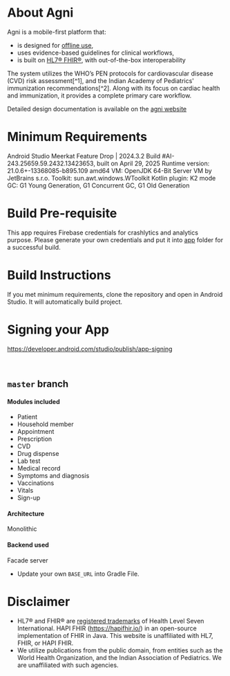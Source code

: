 
# About Agni
Agni is a mobile-first platform that:
* is designed for [offline use](https://agni.thelattice.in/key-features/offline-first/),
* uses evidence-based guidelines for clinical workflows,
* is built on [HL7® FHIR®](https://agni.thelattice.in/key-features/fhir-data-model/), with out-of-the-box interoperability

The system utilizes the WHO’s PEN protocols for cardiovascular disease (CVD) risk assessment[^1], and the Indian Academy of Pediatrics' immunization recommendations[^2]. Along with its focus on cardiac health and immunization, it provides a complete primary care workflow.

Detailed design documentation is available on the [agni website](https://agni.thelattice.in/)
# Minimum Requirements
Android Studio Meerkat Feature Drop | 2024.3.2
Build #AI-243.25659.59.2432.13423653, built on April 29, 2025
Runtime version: 21.0.6+-13368085-b895.109 amd64
VM: OpenJDK 64-Bit Server VM by JetBrains s.r.o.
Toolkit: sun.awt.windows.WToolkit
Kotlin plugin: K2 mode
GC: G1 Young Generation, G1 Concurrent GC, G1 Old Generation

# Build Pre-requisite
This app requires Firebase credentials for crashlytics and analytics purpose. Please generate your own credentials and put it into [app](/app) folder for a successful build.

# Build Instructions
If you met minimum requirements, clone the repository and open in Android Studio. It will automatically build project.

# Signing your App
https://developer.android.com/studio/publish/app-signing

<br/>

## `master` branch
#### Modules included
* Patient
* Household member
* Appointment
* Prescription
* CVD
* Drug dispense
* Lab test
* Medical record
* Symptoms and diagnosis
* Vaccinations
* Vitals
* Sign-up

#### Architecture
Monolithic

#### Backend used
Facade server
- Update your own ```BASE_URL``` into Gradle File.


# Disclaimer
* HL7® and FHIR® are [registered trademarks](https://confluence.hl7.org/display/FHIR/FHIR+Trademark+Policy) of Health Level Seven International. HAPI FHIR (https://hapifhir.io/) in an open-source implementation of FHIR in Java. This website is unaffiliated with HL7, FHIR, or HAPI FHIR.
* We utilize publications from the public domain, from entities such as the World Health Organization, and the Indian Association of Pediatrics. We are unaffiliated with such agencies.
